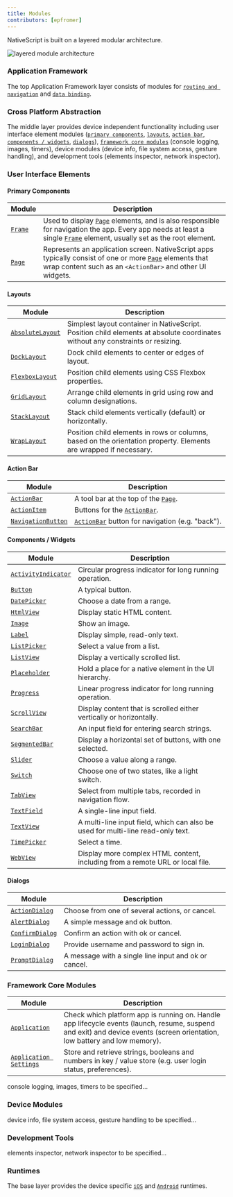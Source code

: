 ```yaml
---
title: Modules
contributors: [epfromer]
---
```


NativeScript is built on a layered modular architecture.

![layered module architecture](https://docs.nativescript.org/img/ns-modules.png)

### Application Framework

The top Application Framework layer consists of modules for [`routing and navigation`](/en/docs/routing/manual-routing) and [`data binding`](/en/docs/core-concepts/data-binding).

### Cross Platform Abstraction

The middle layer provides device independent functionality including user interface element modules ([`primary components`](/en/docs/core-concepts/modules#primary-components), [`layouts`](/en/docs/core-concepts/modules#layouts), [`action bar`](/en/docs/core-concepts/modules#action-bar), [`components / widgets`](/en/docs/core-concepts/modules#components--widgets), [`dialogs`](/en/docs/core-concepts/modules#dialogs)), [`framework core modules`](/en/docs/core-concepts/modules#framework-core-modules) (console logging, images, timers), device modules (device info, file system access, gesture handling), and development tools (elements inspector, network inspector).

### User Interface Elements

#### Primary Components

| Module | Description |
|------|-------------|
| [`Frame`](/en/docs/elements/components/frame) | Used to display [`Page`](/en/docs/elements/components/page) elements, and is also responsible for navigation the app. Every app needs at least a single [`Frame`](/en/docs/elements/components/frame) element, usually set as the root element.
| [`Page`](/en/docs/elements/components/page) | Represents an application screen. NativeScript apps typically consist of one or more [`Page`](/en/docs/elements/components/page) elements that wrap content such as an `<ActionBar>` and other UI widgets.

#### Layouts

| Module | Description |
|------|-------------|
| [`AbsoluteLayout`](/en/docs/elements/layouts/absolute-layout) | Simplest layout container in NativeScript.  Position child elements at absolute coordinates without any constraints or resizing.
| [`DockLayout`](/en/docs/elements/layouts/dock-layout) | Dock child elements to center or edges of layout.
| [`FlexboxLayout`](/en/docs/elements/layouts/grid-layout) | Position child elements using CSS Flexbox properties.
| [`GridLayout`](/en/docs/elements/layouts/grid-layout) | Arrange child elements in grid using row and column designations.
| [`StackLayout`](/en/docs/elements/layouts/stack-layout) | Stack child elements vertically (default) or horizontally.
| [`WrapLayout`](/en/docs/elements/layouts/wrap-layout) | Position child elements in rows or columns, based on the orientation property. Elements are wrapped if necessary.

#### Action Bar

| Module | Description |
|------|-------------|
| [`ActionBar`](/en/docs/elements/action-bar/action-bar) | A tool bar at the top of the [`Page`](/en/docs/elements/components/page).
| [`ActionItem`](/en/docs/elements/action-bar/action-item) | Buttons for the [`ActionBar`](/en/docs/elements/action-bar/action-bar).
| [`NavigationButton`](/en/docs/elements/action-bar/navigation-button) | [`ActionBar`](/en/docs/elements/action-bar/action-bar) button for navigation (e.g. "back").

#### Components / Widgets

| Module | Description |
|------|-------------|
| [`ActivityIndicator`](/en/docs/elements/components/activity-indicator) | Circular progress indicator for long running operation.
| [`Button`](/en/docs/elements/components/button) | A typical button.
| [`DatePicker`](/en/docs/elements/components/date-picker) | Choose a date from a range.
| [`HtmlView`](/en/docs/elements/components/html-view) | Display static HTML content.
| [`Image`](/en/docs/elements/components/image) | Show an image.
| [`Label`](/en/docs/elements/components/label) | Display simple, read-only text.
| [`ListPicker`](/en/docs/elements/components/list-picker) | Select a value from a list.
| [`ListView`](/en/docs/elements/components/list-view) | Display a vertically scrolled list.
| [`Placeholder`](/en/docs/elements/components/placeholder) | Hold a place for a native element in the UI hierarchy.
| [`Progress`](/en/docs/elements/components/progress) | Linear progress indicator for long running operation.
| [`ScrollView`](/en/docs/elements/components/scroll-view) | Display content that is scrolled either vertically or horizontally.
| [`SearchBar`](/en/docs/elements/components/search-bar) | An input field for entering search strings.
| [`SegmentedBar`](/en/docs/elements/components/segmented-bar) | Display a horizontal set of buttons, with one selected.
| [`Slider`](/en/docs/elements/components/slider) | Choose a value along a range.
| [`Switch`](/en/docs/elements/components/switch) | Choose one of two states, like a light switch.
| [`TabView`](/en/docs/elements/components/tab-view) | Select from multiple tabs, recorded in navigation flow.
| [`TextField`](/en/docs/elements/components/text-field) | A single-line input field.
| [`TextView`](/en/docs/elements/components/text-view) | A multi-line input field, which can also be used for multi-line read-only text.
| [`TimePicker`](/en/docs/elements/components/time-picker) | Select a time.
| [`WebView`](/en/docs/elements/components/web-view) | Display more complex HTML content, including from a remote URL or local file.

#### Dialogs

| Module | Description |
|------|-------------|
| [`ActionDialog`](/en/docs/elements/dialogs/action) | Choose from one of several actions, or cancel.
| [`AlertDialog`](/en/docs/elements/dialogs/alert) | A simple message and ok button.
| [`ConfirmDialog`](/en/docs/elements/dialogs/confirm) | Confirm an action with ok or cancel.
| [`LoginDialog`](/en/docs/elements/dialogs/login) | Provide username and password to sign in.
| [`PromptDialog`](/en/docs/elements/dialogs/prompt) | A message with a single line input and ok or cancel.

### Framework Core Modules

| Module | Description |
|------|-------------|
| [`Application`](https://docs.nativescript.org/ns-framework-modules/application) | Check which platform app is running on.  Handle app lifecycle events (launch, resume, suspend and exit) and device events (screen orientation, low battery and low memory).
| [`Application Settings`](https://docs.nativescript.org/ns-framework-modules/application-settings) | Store and retrieve strings, booleans and numbers in key / value store (e.g. user login status, preferences).

console logging, images, timers to be specified...

### Device Modules

device info, file system access, gesture handling to be specified...

### Development Tools

elements inspector, network inspector to be specified...

### Runtimes

The base layer provides the device specific [`iOS`](/en/docs/runtime/ios/overview) and [`Android`](/en/docs/runtime/android/overview) runtimes.